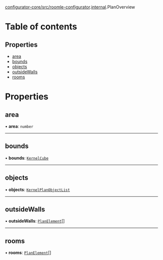 [configurator-core/src/roomle-configurator](../modules/configurator_core_src_roomle_configurator.md).[internal](../modules/configurator_core_src_roomle_configurator._internal_.md).PlanOverview

# Table of contents

## Properties

- [area](configurator_core_src_roomle_configurator._internal_.PlanOverview.md#area)
- [bounds](configurator_core_src_roomle_configurator._internal_.PlanOverview.md#bounds)
- [objects](configurator_core_src_roomle_configurator._internal_.PlanOverview.md#objects)
- [outsideWalls](configurator_core_src_roomle_configurator._internal_.PlanOverview.md#outsidewalls)
- [rooms](configurator_core_src_roomle_configurator._internal_.PlanOverview.md#rooms)

# Properties

## area

• **area**: `number`

___

## bounds

• **bounds**: [`KernelCube`](typings_kernel.KernelCube.md)

___

## objects

• **objects**: [`KernelPlanObjectList`](../classes/configurator_core_src_roomle_configurator._internal_.KernelPlanObjectList.md)

___

## outsideWalls

• **outsideWalls**: [`PlanElement`](configurator_core_src_roomle_configurator._internal_.PlanElement.md)[]

___

## rooms

• **rooms**: [`PlanElement`](configurator_core_src_roomle_configurator._internal_.PlanElement.md)[]
